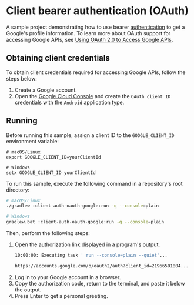 # Client bearer authentication (OAuth)

A sample project demonstrating how to use bearer [authentication](https://ktor.io/docs/auth.html) to get a Google's profile information. To learn more about OAuth support for accessing Google APIs, see [Using OAuth 2.0 to Access Google APIs](https://developers.google.com/identity/protocols/oauth2).

## Obtaining client credentials
To obtain client credentials required for accessing Google APIs, follow the steps below:
1. Create a Google account.
1. Open the [Google Cloud Console](https://console.cloud.google.com/apis/credentials) and create the `OAuth client ID` credentials with the `Android` application type.

## Running
Before running this sample, assign a client ID to the `GOOGLE_CLIENT_ID` environment variable:
   ```shell
   # macOS/Linux
   export GOOGLE_CLIENT_ID=yourClientId
   
   # Windows
   setx GOOGLE_CLIENT_ID yourClientId
   ```

To run this sample, execute the following command in a repository's root directory:

```bash
# macOS/Linux
./gradlew :client-auth-oauth-google:run -q --console=plain

# Windows
gradlew.bat :client-auth-oauth-google:run -q --console=plain
```

Then, perform the following steps:
1. Open the authorization link displayed in a program's output.
   ```Bash
   10:00:00: Executing task ' run --console=plain --quiet'...

   https://accounts.google.com/o/oauth2/auth?client_id=21966501804...
   ```
2. Log in to your Google account in a browser.
3. Copy the authorization code, return to the terminal, and paste it below the output.
4. Press Enter to get a personal greeting.

